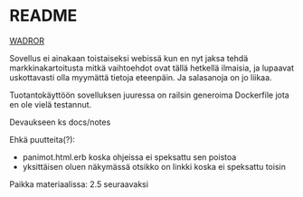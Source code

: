 # README

[WADROR](https://github.com/mluukkai/WebPalvelinohjelmointi2023/tree/main)

Sovellus ei ainakaan toistaiseksi webissä kun en nyt jaksa tehdä markkinakartoitusta
mitkä vaihtoehdot ovat tällä hetkellä ilmaisia, ja lupaavat uskottavasti olla myymättä
tietoja eteenpäin. Ja salasanoja on jo liikaa.

Tuotantokäyttöön sovelluksen juuressa on railsin generoima Dockerfile jota en ole vielä testannut.

Devaukseen ks docs/notes


Ehkä puutteita(?):

 - panimot.html.erb koska ohjeissa ei speksattu sen poistoa
 - yksittäisen oluen näkymässä otsikko on linkki koska ei speksattu toisin

Paikka materiaalissa:
2.5 seuraavaksi
